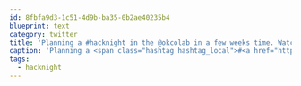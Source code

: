 ```yaml
---
id: 8fbfa9d3-1c51-4d9b-ba35-0b2ae40235b4
blueprint: text
category: twitter
title: 'Planning a #hacknight in the @okcolab in a few weeks time. Watch meetup.com/okTechEvents/ for details + @robpenner @ssollows'
caption: 'Planning a <span class="hashtag hashtag_local">#<a href="http://tweettemp.darylchymko.ca/?tag=hacknight">hacknight</a> in the <span class="username username_linked">@<a href="https://twitter.com/okcolab" title="Okanagan coLab">okcolab</a></span> in a few weeks time. Watch <a href="http://www.meetup.com/okTechEvents/" title="http://www.meetup.com/okTechEvents/" class="link link_untco">meetup.com/okTechEvents/</a> for details + <span class="username username_linked">@<a href="https://twitter.com/robpenner" title="Robert Penner">robpenner</a></span> <span class="username username_linked">@<a href="https://twitter.com/ssollows" title="Scott Sollows">ssollows</a></span>'
tags:
  - hacknight
---
```

